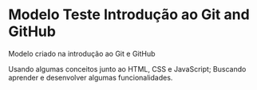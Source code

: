 # Modelo Teste Introdução ao Git and GitHub
 
 Modelo criado na introdução ao Git e GitHub
 
 Usando algumas conceitos junto ao HTML, CSS e JavaScript;
 Buscando aprender e desenvolver algumas funcionalidades.

